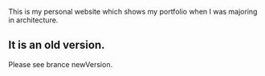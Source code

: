 This is my personal website which shows my portfolio when I was majoring in architecture.  
## It is an old version.  
Please see brance newVersion.  

